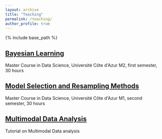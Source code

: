 ```yaml
---
layout: archive
title: "Teaching"
permalink: /teaching/
author_profile: true
---
```



{% include base_path %}

## [Bayesian Learning](/teaching/bayesian-learning/)
Master Course in Data Science, Université Côte d'Azur
M2, first semester, 30 hours


##  [Model Selection and Resampling Methods](/teaching/model-selection/)
Master Course in Data Science, Université Côte d'Azur
M1, second semester, 30 hours

##  [Multimodal Data Analysis](/teaching/multimodal/)
Tutorial on Multimodal Data analysis
